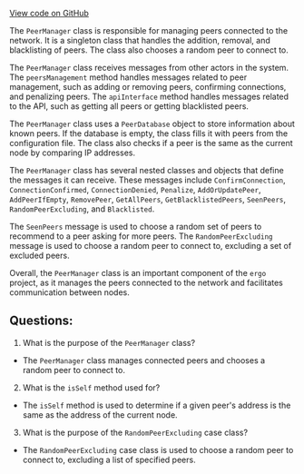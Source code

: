 [View code on GitHub](https://github.com/ergoplatform/ergo/src/main/scala/scorex/core/network/peer/PeerManager.scala)

The `PeerManager` class is responsible for managing peers connected to the network. It is a singleton class that handles the addition, removal, and blacklisting of peers. The class also chooses a random peer to connect to. 

The `PeerManager` class receives messages from other actors in the system. The `peersManagement` method handles messages related to peer management, such as adding or removing peers, confirming connections, and penalizing peers. The `apiInterface` method handles messages related to the API, such as getting all peers or getting blacklisted peers. 

The `PeerManager` class uses a `PeerDatabase` object to store information about known peers. If the database is empty, the class fills it with peers from the configuration file. The class also checks if a peer is the same as the current node by comparing IP addresses. 

The `PeerManager` class has several nested classes and objects that define the messages it can receive. These messages include `ConfirmConnection`, `ConnectionConfirmed`, `ConnectionDenied`, `Penalize`, `AddOrUpdatePeer`, `AddPeerIfEmpty`, `RemovePeer`, `GetAllPeers`, `GetBlacklistedPeers`, `SeenPeers`, `RandomPeerExcluding`, and `Blacklisted`. 

The `SeenPeers` message is used to choose a random set of peers to recommend to a peer asking for more peers. The `RandomPeerExcluding` message is used to choose a random peer to connect to, excluding a set of excluded peers. 

Overall, the `PeerManager` class is an important component of the `ergo` project, as it manages the peers connected to the network and facilitates communication between nodes.
## Questions: 
 1. What is the purpose of the `PeerManager` class?
- The `PeerManager` class manages connected peers and chooses a random peer to connect to.

2. What is the `isSelf` method used for?
- The `isSelf` method is used to determine if a given peer's address is the same as the address of the current node.

3. What is the purpose of the `RandomPeerExcluding` case class?
- The `RandomPeerExcluding` case class is used to choose a random peer to connect to, excluding a list of specified peers.